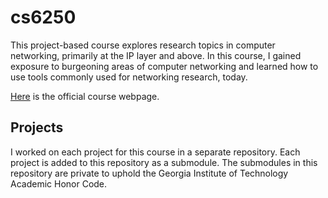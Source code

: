 # cs6250

This project-based course explores research topics in computer networking,
primarily at the IP layer and above. In this course, I gained exposure to
burgeoning areas of computer networking and learned how to use tools commonly
used for networking research, today.

[Here](https://omscs.gatech.edu/cs-6250-computer-networks) is the official
course webpage.

## Projects

I worked on each project for this course in a separate repository. Each project is added to this repository as a submodule. The submodules in this repository are private to uphold the Georgia Institute of Technology Academic Honor Code.

